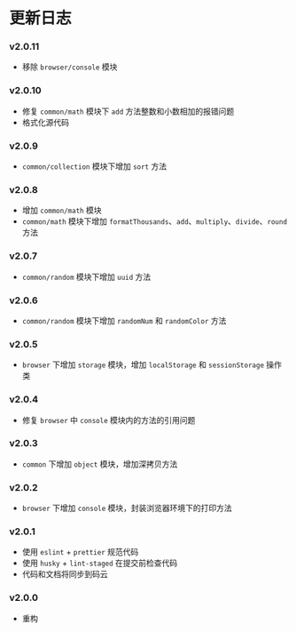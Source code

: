 # 更新日志

### v2.0.11
- 移除 `browser/console` 模块

### v2.0.10
- 修复 `common/math` 模块下 `add` 方法整数和小数相加的报错问题
- 格式化源代码

### v2.0.9
- `common/collection` 模块下增加 `sort` 方法

### v2.0.8
- 增加 `common/math` 模块
- `common/math` 模块下增加 `formatThousands`、`add`、`multiply`、`divide`、`round` 方法

### v2.0.7
- `common/random` 模块下增加 `uuid` 方法

### v2.0.6
- `common/random` 模块下增加 `randomNum` 和 `randomColor` 方法

### v2.0.5
- `browser` 下增加 `storage` 模块，增加 `localStorage` 和 `sessionStorage` 操作类

### v2.0.4
- 修复 `browser` 中 `console` 模块内的方法的引用问题

### v2.0.3
- `common` 下增加 `object` 模块，增加深拷贝方法

### v2.0.2
- `browser` 下增加 `console` 模块，封装浏览器环境下的打印方法

### v2.0.1
- 使用 `eslint` + `prettier` 规范代码
- 使用 `husky` + `lint-staged` 在提交前检查代码
- 代码和文档将同步到码云

### v2.0.0
- 重构

